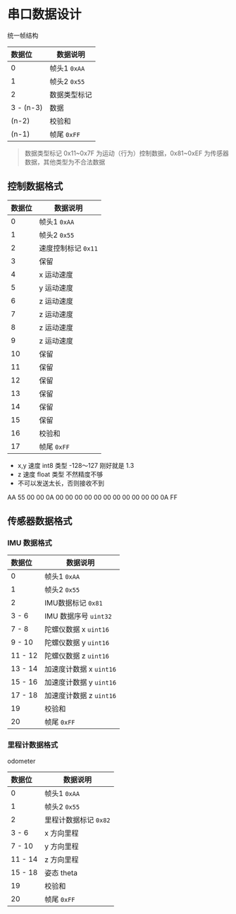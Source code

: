 

# 串口数据设计

统一帧结构 

| 数据位    | 数据说明     |
| :-------- | ------------ |
| 0         | 帧头1 `0xAA` |
| 1         | 帧头2 `0x55` |
| 2         | 数据类型标记 |
| 3 - (n-3) | 数据         |
| (n-2)     | 校验和       |
| (n-1)     | 帧尾 `0xFF`  |

> 数据类型标记 0x11~0x7F 为运动（行为）控制数据，0x81~0xEF 为传感器数据，其他类型为不合法数据

## 控制数据格式


| 数据位 | 数据说明            |
| :----- | ------------------- |
| 0      | 帧头1 `0xAA`        |
| 1      | 帧头2 `0x55`        |
| 2      | 速度控制标记 `0x11` |
| 3      | 保留                |
| 4      | x 运动速度          |
| 5      | y 运动速度          |
| 6      | z 运动速度          |
| 7      | z 运动速度          |
| 8      | z 运动速度          |
| 9      | z 运动速度          |
| 10     | 保留                |
| 11     | 保留                |
| 12     | 保留                |
| 13     | 保留                |
| 14     | 保留                |
| 15     | 保留                |
| 16     | 校验和              |
| 17     | 帧尾 `0xFF`         |
- x,y 速度  int8 类型 -128～127 刚好就是 1.3
- z 速度 float 类型 不然精度不够
- 不可以发送太长，否则接收不到

AA 55 00 00 0A 00 00 00 00 00 00 00 00 00 00 00 0A FF
## 传感器数据格式


### IMU 数据格式

| 数据位  | 数据说明                |
| :------ | ----------------------- |
| 0       | 帧头1 `0xAA`            |
| 1       | 帧头2 `0x55`            |
| 2       | IMU数据标记 `0x81`      |
| 3 - 6   | IMU 数据序号 `uint32`   |
| 7 - 8   | 陀螺仪数据 x `uint16`   |
| 9 - 10  | 陀螺仪数据 y `uint16`   |
| 11 - 12 | 陀螺仪数据 z `uint16`   |
| 13 - 14 | 加速度计数据 x `uint16` |
| 15 - 16 | 加速度计数据 y `uint16` |
| 17 - 18 | 加速度计数据 z `uint16` |
| 19      | 校验和                  |
| 20      | 帧尾 `0xFF`             |


### 里程计数据格式

odometer

| 数据位  | 数据说明              |
| :------ | --------------------- |
| 0       | 帧头1 `0xAA`          |
| 1       | 帧头2 `0x55`          |
| 2       | 里程计数据标记 `0x82` |
| 3 - 6   | x 方向里程            |
| 7 - 10  | y 方向里程            |
| 11 - 14 | z 方向里程            |
| 15 - 18 | 姿态 theta            |
| 19      | 校验和                |
| 20      | 帧尾 `0xFF`           |


